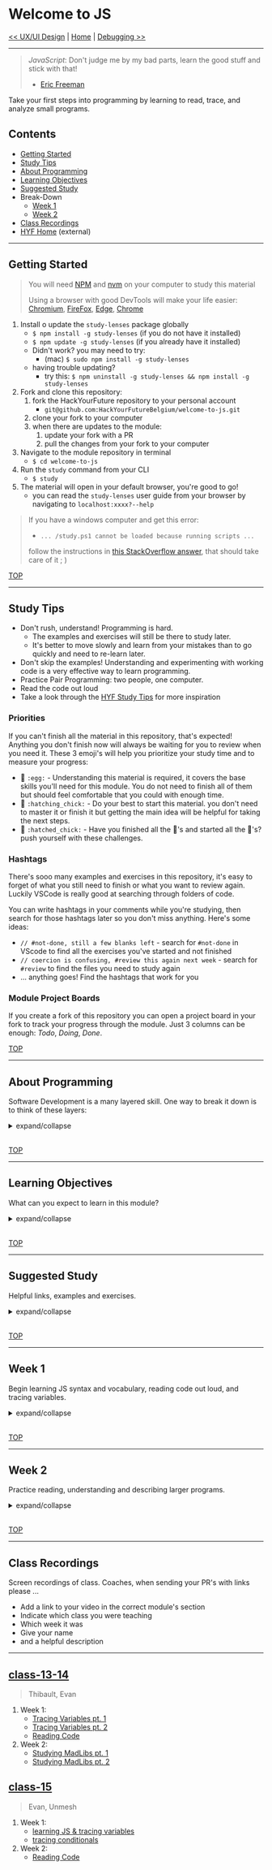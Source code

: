 # Welcome to JS

[<< UX/UI Design](https://github.com/hackyourfuturebelgium/ux-ui-design) |
[Home](https://home.hackyourfuture.be) |
[Debugging >>](https://github.com/hackyourfuturebelgium/debugging)

---

> _JavaScript_: Don't judge me by my bad parts, learn the good stuff and stick
> with that!
>
> - [Eric Freeman](https://www.oreilly.com/library/view/head-first-javascript/9781449340124/ch01.html)

Take your first steps into programming by learning to read, trace, and analyze
small programs.

## Contents

- [Getting Started](#getting-started)
- [Study Tips](#study-tips)
- [About Programming](#about-programming)
- [Learning Objectives](#learning-objectives)
- [Suggested Study](#suggested-study)
- Break-Down
  - [Week 1](#week-1)
  - [Week 2](#week-2)
- [Class Recordings](#class-recordings)
- [HYF Home](https://home.hackyourfuture.be/) (external)

---

## Getting Started

> You will need
> [NPM](https://docs.npmjs.com/downloading-and-installing-node-js-and-npm) and
> [nvm](https://github.com/nvm-sh/nvm#installing-and-updating) on your computer
> to study this material
>
> Using a browser with good DevTools will make your life easier:
> [Chromium](http://www.chromium.org/getting-involved/download-chromium),
> [FireFox](https://www.mozilla.org/en-US/firefox/new/),
> [Edge](https://www.microsoft.com/edge),
> [Chrome](https://www.google.com/chrome/)

1. Install o update the `study-lenses` package globally
   - `$ npm install -g study-lenses` (if you do not have it installed)
   - `$ npm update -g study-lenses` (if you already have it installed)
   - Didn't work? you may need to try:
     - (mac) `$ sudo npm install -g study-lenses`
   - having trouble updating?
     - try this:
       `$ npm uninstall -g study-lenses && npm install -g study-lenses`
2. Fork and clone this repository:
   1. fork the HackYourFuture repository to your personal account
      - `git@github.com:HackYourFutureBelgium/welcome-to-js.git`
   2. clone your fork to your computer
   3. when there are updates to the module:
      1. update your fork with a PR
      2. pull the changes from your fork to your computer
3. Navigate to the module repository in terminal
   - `$ cd welcome-to-js`
4. Run the `study` command from your CLI
   - `$ study`
5. The material will open in your default browser, you're good to go!
   - you can read the `study-lenses` user guide from your browser by navigating
     to `localhost:xxxx?--help`

> If you have a windows computer and get this error:
>
> - `... /study.ps1 cannot be loaded because running scripts ...`
>
> follow the instructions in
> [this StackOverflow answer](https://stackoverflow.com/a/63424744), that should
> take care of it ; )

[TOP](#welcome-to-js)

---

## Study Tips

- Don't rush, understand! Programming is hard.
  - The examples and exercises will still be there to study later.
  - It's better to move slowly and learn from your mistakes than to go quickly
    and need to re-learn later.
- Don't skip the examples! Understanding and experimenting with working code is
  a very effective way to learn programming.
- Practice Pair Programming: two people, one computer.
- Read the code out loud
- Take a look through the
  [HYF Study Tips](https://home.hackyourfuture.be/students/study-tips) for more
  inspiration

### Priorities

If you can't finish all the material in this repository, that's expected!
Anything you don't finish now will always be waiting for you to review when you
need it. These 3 emoji's will help you prioritize your study time and to measure
your progress:

- 🥚 `:egg:` - Understanding this material is required, it covers the base
  skills you'll need for this module. You do not need to finish all of them but
  should feel comfortable that you could with enough time.
- 🐣 `:hatching_chick:` - Do your best to start this material. you don't need to
  master it or finish it but getting the main idea will be helpful for taking
  the next steps.
- 🐥 `:hatched_chick:` - Have you finished all the 🥚's and started all the
  🐣's? push yourself with these challenges.

### Hashtags

There's sooo many examples and exercises in this repository, it's easy to forget
of what you still need to finish or what you want to review again. Luckily
VSCode is really good at searching through folders of code.

You can write hashtags in your comments while you're studying, then search for
those hashtags later so you don't miss anything. Here's some ideas:

- `// #not-done, still a few blanks left` - search for `#not-done` in VScode to
  find all the exercises you've started and not finished
- `// coercion is confusing, #review this again next week` - search for
  `#review` to find the files you need to study again
- ... anything goes! Find the hashtags that work for you

### Module Project Boards

If you create a fork of this repository you can open a project board in your
fork to track your progress through the module. Just 3 columns can be enough:
_Todo_, _Doing_, _Done_.

[TOP](#welcome-to-js)

---

## About Programming

Software Development is a many layered skill. One way to break it down is to
think of these layers:

<details>
<summary>expand/collapse</summary>
<br>

1. **Source Code**: _The basic literacy of programming_
   - Learning the key words (_vocabulary_) and syntax (_grammar_) for your
     programming language
   - Being able to read your code out loud, tracing it's execution as a computer
     would
   - Understanding what the developer wanted to say with their code
   - > **Welcome to JS** will focus on these skills\_
2. **Machine Instructions**: _The basic mechanics of programming_
   - Understanding the life-cycle of your program
   - Understand how the computer will interpret your source code to create a
     running program
   - Understand what about your code matters to the computer, and what matters
     to people
   - Fixing syntax errors that occur when you try to run your code
   - Predicting which lines of code will be executed in which order
   - Predicting how each line of code will change what is stored in program
     memory
   - Reading error messages & callstacks to fix fix semantic errors that occur
     when you run your code
   - > **Debugging** will focus on these skills\_
3. **Problem Solving & Algorithms**: _Breaking down large problems to be solved
   in small steps_
   - Understanding a coding challenge and being able to break it down in
     different ways
   - Determining which solution strategies are correct for which types of
     problems
   - Understanding how test cases are used to describe your solution strategy
   - Identifying the best language feature to use with your strategy
   - Reading test cases to understand how code is _supposed to_ behave
   - Using Test Cases to structure your solution design process (Test Driven
     Development)
   - Identifying and isolating mistakes in your code by reading failing test
     cases
   - Demonstrating your code does what you think it does by passing test cases
   - > _**Behavior, Strategy, Implementation** Module will focus on these
     > skills_
4. **Software Design**: _Organizing smaller pieces of code into full software
   solutions_
   - All in good time ;)
   - > _Every module starting with **Separation of Concerns** will focus on
     > these skills_

</details>
<br>

[TOP](#welcome-to-js)

---

## Learning Objectives

What can you expect to learn in this module?

<details>
<summary>expand/collapse</summary>
<br>

> all of these skills are scoped to programs under 30 lines using
> [Just Enough JavaScript](./just-enough-javascript)

- 🥚 **Static vs. Dynamic Analysis**: You can identify and use these two ways of
  studying a program, each can help you understand different aspects of your
  code. To help understand this concept, the _options_ panel in Study Lenses is
  organized into _static_ and _dynamic_ study options:
  - **Static**: Studying the text in a code file _without_ running it. Some
    static study methods are creating a flowchart, analyzing variables, filling
    out a trace table, and drawing on codes.
  - **Dynamic**: _Running_ code and studying the computer's behavior. Some
    dynamic study methods are running code and reading console logs, using the
    _trace_ button, and stepping through in the debugger or JS Tutor.
- 🥚 **Reading and Listening**: You can read code out loud, and understand your
  classmates when they read code to you. You don't need to understand how a
  program works to master these learning objectives!
  - **Reading** You can read a program out loud and guide your classmates to
    re-write _exactly_ the same code without them seeing the program. (every
    indentation, semi-colon, comment and spelling must be identical)
  - **Listening** You can exactly re-write a program that a classmate has read
    to you, without seeing the program they are reading.
- 🥚 **Analyzing Variables**: You can list all the variables in a program, and
  answer these 5 questions for each variable:
  - _Where is the variable declared?_
  - _What is the variable's scope?_
  - _Is the variable initialized with a value?_
  - _How many times is it's value used (read) in the program?_
  - _How many times is the variable assigned a new value?_
- 🐣 **Tracing Execution**: You can complete a "steps" trace table and correct
  your table using console output from the "trace" button.
- 🐣 **Stepping Through**: You can pause a script in a step debugger, arrange
  the debugger, collapse extra panels, and step through a script written with
  Just Enough JS. At each point in execution you can make a prediction of the
  next line before executing, and can check your prediction using the _scopes_
  panel.
- 🐣 **Program Description**: You can describe a program with comments using to
  the methodology from `/describing-programs`: zooming out -> zooming in ->
  connections -> goals
- 🐣 **Program Completion**: You can successfully fill in blanks for a program
  when the missing identifiers are provided and no distractors are present.
- 🐥 **Program Construction**: You can reconstruct a program's lines and
  indentation, successfully ignoring distractor lines.
- 🐔 **Program Authoring**: Given starter code with labeled goals, you can write
  a small program to match specs (user stories + test cases).

</details>
<br>

[TOP](#welcome-to-js)

---

## Suggested Study

Helpful links, examples and exercises.

<details>
<summary>expand/collapse</summary>

### Be the Computer

These two games are deceptively simple. You will be given pseudo-code and will
need to follow the instructions the same way a computer would. Practicing this
game will help you learn how to trace code, and prepare you for learning about
program memory in the next module - Debugging.

- 🥚 [compute-it](http://compute-it.toxicode.fr/)
- 🐣 [little-dot](http://little-dot.toxicode.fr/)

### What is Programming?

- [CodeAcademy](https://www.codecademy.com/articles/what-is-programming)
- [The Coding Train](https://www.youtube.com/watch?v=AImF__7FyzM)
- [Practical Introduction to JS](https://shawnr.gitbooks.io/practical-introduction-to-javascript/content/what-is-programming/)

### What is JavaScript?

- [Andrew Mosh](https://www.youtube.com/watch?v=W6NZfCO5SIk) (first 5 minutes)
- [Code School](https://www.youtube.com/watch?v=nItSSTwBvSU)
- [MDN: First Steps](https://developer.mozilla.org/en-US/docs/Learn/JavaScript/First_steps/What_is_JavaScript)
- [javascript.info](https://javascript.info/intro)
- [Danielle Thé](https://www.youtube.com/watch?v=gT0Lh1eYk78)

### Just Enough JavaScript

In this module you will only learn a small part of what JavaScript has to offer.
You will learn _just enough_ JavaScript to make small programs that process text
and interact with users. Why just enough, and not a little more? Because reading
and understanding program logic is more important than JavaScript, so why let
the code get in the way?

- [just-enough-javascript](./just-enough-javascript)

### Tutorials

A selection of tutorial sites with interactive exercises, these tutorial will
help you learn the JS Syntax you need to study the exercises in this repository.
As you're setting your study plans and priorities, remember:
[Just Enough JavaScript](./just-enough-javascript). These tutorials will each
cover different topics in different orders and in different ways. Find the one
that works for you:

- [sololearn](https://www.sololearn.com/learning/1024): through Conditionals and
  Loops
- [javascript.express](https://www.javascript.express/): the chapters that cover
  Just Enough JavaScript
- [launchcode](https://education.launchcode.org/intro-to-professional-web-dev/index.html):
  chapters 1 -> 5
- [programiz](https://www.programiz.com/javascript/get-started): through while
  loops
- [the net ninja](https://www.youtube.com/playlist?list=PL4cUxeGkcC9haFPT7J25Q9GRB_ZkFrQAc)
  (video series)
- [freecodecamp](https://www.freecodecamp.org/learn/javascript-algorithms-and-data-structures/basic-javascript/):
  through for loops. (more advanced)
- [speaking js](http://speakingjs.com/) (online book)
- [Headfirst JavaScript](https://www.oreilly.com/library/view/head-first-javascript/9781449340124/ch01.html):
  an outstanding (paid) book for understanding JS and the web. comes with code
  samples you can run locally

Is there another tutorial you like better than these? not a problem! Just us a
PR so other students can find it ;)

### References

Resources you can use to look up specific concepts when you are stuck or
curious.

- [Mozilla Developer Network (MDN)](https://developer.mozilla.org/en-US/docs/Web/javascript):
  _the_ reference for JavaScript. It will take time to learn how to read and
  understand MDN, but it's worth the wait.
- [javascript.info](https://javascript.info): for short and clear explanations
  of everything you will need in JS
- [hackyourfuture.github.io/study](https://hackyourfuture.github.io/study): a
  collection of explanations and resources put together by the HYF community.
  PR's are welcome!
- [codeacademy cheat-sheets](https://www.codecademy.com/learn/introduction-to-javascript/modules/learn-javascript-introduction/cheatsheet)

### Asking and Searching

- your class repo: issues & discussions
- [ask a duck](https://rubberduckdebugging.com/)
- [what happens when ...](https://github.com/alex/what-happens-when)
- [getting answers](https://www.mikeash.com/getting_answers.html)
- [how to ask programming questions](https://www.propublica.org/nerds/how-to-ask-programming-questions)
- [asking technical questions](https://www.youtube.com/watch?v=Gc9ilHp01vY)

<!-- ### Flashcards

There's a good reason these have been around forever, they work. Quiz yourself on the most fundamental concepts in this module the good old-fashioned way: with flashcards.

- 🥚 **[Printables](./flashcards/printables)**: PDFs to print and study offline
- 🥚 **[Interactive](./flashcards/interactive)**: to study live in your browser -->

### Reading Code

- ([how do computers read code?](https://www.youtube.com/watch?v=QXjU9qTsYCc))
- [Reading code is harder than writing it](https://trishagee.github.io/presentation/reading_code/)
- [Learn to read the Source, Luke](https://blog.codinghorror.com/learn-to-read-the-source-luke/)
- [Close-Reading Code](https://kylefdoherty.github.io/blog/2014/06/26/close-reading-code/)
- [Read Code Good](https://www.youtube.com/watch?v=mW_xKGUKLpk)
- [How to read code?](https://itnext.io/how-to-read-code-bf478c262932)
- [5 tips](https://medium.com/@smilin.robin/5-tips-on-how-to-read-someone-elses-code-b931b6a059ec)
- [How to read other people's code](https://selftaughtcoders.com/how-to-quickly-and-effectively-read-other-peoples-code/)
- [ASCII Pronunciation Rules for Programmers](https://blog.codinghorror.com/ascii-pronunciation-rules-for-programmers/)
- [JavaScript Glossary](https://www.codecademy.com/articles/glossary-javascript)
- [How to teach programming (and other things)?](https://www.youtube.com/watch?v=g1ib43q3uXQ&feature=youtu.be&t=1209)
- Code Reading Clubs - [code-reading.org](https://code-reading.org/)
  - [Resources](https://github.com/CodeReadingClubs/Resources)
  - [pdf-maker](https://github.com/CodeReadingClubs/pdf-maker) - convert code
    from GitHub into a PDF for reading

### Exercises in this Repo

The exercises in this module focus on how to read and understand programs that
interact with a user. These exercises are a few steps above what you are
expected to write or easily understand, that's the idea! As a programmer you
will spend more of your time reading, understanding and adjusting code than you
will writing it. So why not start there?

- 🥚 **[strict-mode](./strict-mode)**: a quick read and a couple examples. long
  story short: always use strict mode.
- 🐣 **[reading-programs](./reading-programs)**: Practice reading interactive
  programs. This includes identifying variables, tracing code like the computer,
  drawing on the code, and asking good questions.
- 🐣 **[describing-programs](./describing-programs)**: Analyze programs in
  detail learning to explain what is happening on each line, and explaining how
  each line contributes to the program's overall behavior.
- 🥚 **[plain-text-programs](./plain-text-programs)**: JavaScript programs
  written in `.txt` files that have no color. How is it different to study?
- 🐥 **[explorations](./explorations)**: Experiment with JS language features
  that interest you, try modifying the programs in this repo, or try writing
  your own. This folder is yours to explore JS and programming.

</details>
<br>

[TOP](#welcome-to-js)

---

## Week 1

Begin learning JS syntax and vocabulary, reading code out loud, and tracing
variables.

<details>
<summary>expand/collapse</summary>
<br>

### Before Class

- [What is Programming?](#what-is-programming),
  [What is JavaScript?](#what-is-javascript)
- Follow the instructions in [Getting Started](#getting-started) to install
  `study-lenses`
- Skim these chapters from [./just-enough-javascript](./just-enough-javascript)
  - Comments and Logs
  - `guide-tracing.mp4`
  - Variables
  - Conditionals

### During Class

Learn how to use a Trace Table to understand what is happening in a program.

#### Before Break

- Q/A about "What is JavaScript?"
- How to open and study the module
- What are variables? How can you study them?
  - the `?variables` lens
  - the `?highlight` lens
  - the `trace` button
  - trace tables
  - parsons problems
- Study the exercises in `/just-enough-javascript/variables/trace`

#### After Break

- Study the exercises in `/just-enough-javascript/conditionals/trace`

### After Class

No project. Just lots of study time, alone and in groups. Here's some ideas for
what to focus on this week:

- 🥚 [compute-it](http://compute-it.toxicode.fr/), 🐣
  [little-dot](http://little-dot.toxicode.fr/)
- [ASCII Pronunciation Rules for Programmers](https://blog.codinghorror.com/ascii-pronunciation-rules-for-programmers/)
- 🥚 [strict-mode](./strict-mode)
- [./just-enough-javascript](./just-enough-javascript) through While Loops
  - you do not need to complete every exercise in each chapter, just enough that
    you're comfortable to move on
  - you can always return to study these chapters again, or to complete what you
    didn't finish
- Study through While Loops in your favorite online tutorial

Keep the question coming!

</details>
<br>

[TOP](#welcome-to-js)

---

## Week 2

Practice reading, understanding and describing larger programs.

<details>
<summary>expand/collapse</summary>
<br>

### Before Class

- Skim these chapters from [./just-enough-javascript](./just-enough-javascript)
  - Break, Continue
  - For-of Loops
- Look through the READMEs of
  - [./reading-programs](./reading-programs)
  - [./describing-programs](./describing-programs)
- Try out the "ask me" button if you haven't yet

### During Class

Practice reading and describing programs

#### Before Break

- How do you read a program? Why?
- Practice answering questions from the "ask me" button

#### After Break

- How do you describe a program? Why?
- Practice writing comments to describe small programs

### After Class

No project. Just lots of study time, alone and in groups. Keep asking questions!

- The rest of [./just-enough-javascript](./just-enough-javascript)
  - you do not need to complete every exercise in each chapter, just enough that
    you're comfortable to move on
  - you can always return to study these chapters again, or to complete what you
    didn't finish
- Study through for-of Loops in your favorite online tutorial
- Read and describe as many programs as you can
  - the goal is to become comfortable investigating code you _don't_ understand
    yet
  - it's okay if you don't understand a program completely, as long as you
    understand more each time
  - take some time to study the [plain-text-programs](./plain-text-programs),
    how is it different to study these than the programs in .js files?

</details>
<br>

[TOP](#welcome-to-js)

---

## Class Recordings

Screen recordings of class. Coaches, when sending your PR's with links please
...

- Add a link to your video in the correct module's section
- Indicate which class you were teaching
- Which week it was
- Give your name
- and a helpful description

---

## [class-13-14](https://github.com/hackyourfuturebelgium/class-13-14)

> Thibault, Evan

1. Week 1:
   - [Tracing Variables pt. 1](https://vimeo.com/524232825/)
   - [Tracing Variables pt. 2](https://vimeo.com/524233174/)
   - [Reading Code](https://vimeo.com/524232999/)
2. Week 2:
   - [Studying MadLibs pt. 1](https://vimeo.com/528300558)
   - [Studying MadLibs pt. 2](https://vimeo.com/528300446)

## [class-15](https://github.com/hackyourfuturebelgium/class-15)

> Evan, Unmesh

1. Week 1:
   - [learning JS & tracing variables](https://vimeo.com/551365120)
   - [tracing conditionals](https://vimeo.com/551365422)
2. Week 2:
   - [Reading Code](https://vimeo.com/554219000)
